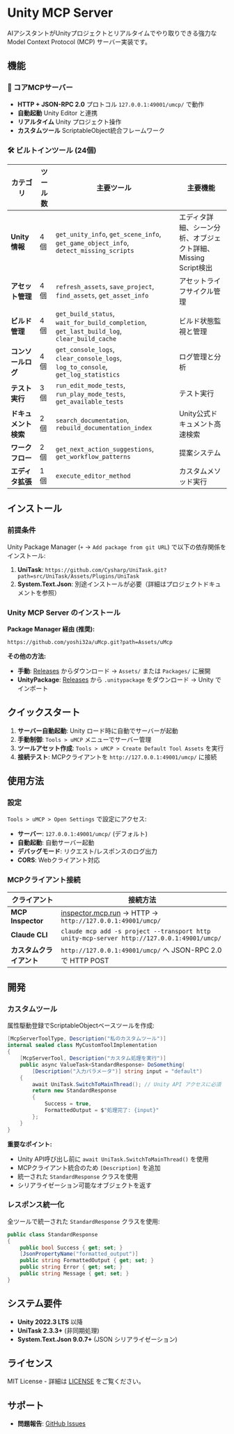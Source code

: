 # Unity MCP Server

AIアシスタントがUnityプロジェクトとリアルタイムでやり取りできる強力なModel Context Protocol (MCP) サーバー実装です。

## 機能

### 🚀 コアMCPサーバー

- **HTTP + JSON-RPC 2.0** プロトコル `127.0.0.1:49001/umcp/` で動作
- **自動起動** Unity Editor と連携
- **リアルタイム** Unity プロジェクト操作
- **カスタムツール** ScriptableObject統合フレームワーク

### 🛠️ ビルトインツール (24個)

| カテゴリ         | ツール数 | 主要ツール                                                                                                                             | 主要機能                                   |
|--------------|------|-----------------------------------------------------------------------------------------------------------------------------------|----------------------------------------|
| **Unity情報**  | 4個   | `get_unity_info`, `get_scene_info`, `get_game_object_info`, `detect_missing_scripts` | エディタ詳細、シーン分析、オブジェクト詳細、Missing Script検出 |
| **アセット管理**   | 4個   | `refresh_assets`, `save_project`, `find_assets`, `get_asset_info`                                                                 | アセットライフサイクル管理                          |
| **ビルド管理**    | 4個   | `get_build_status`, `wait_for_build_completion`, `get_last_build_log`, `clear_build_cache`                                        | ビルド状態監視と管理                             |
| **コンソールログ**  | 4個   | `get_console_logs`, `clear_console_logs`, `log_to_console`, `get_log_statistics`                                                  | ログ管理と分析                                |
| **テスト実行**    | 3個   | `run_edit_mode_tests`, `run_play_mode_tests`, `get_available_tests`                                                               | テスト実行                                  |
| **ドキュメント検索** | 2個   | `search_documentation`, `rebuild_documentation_index`                                                                             | Unity公式ドキュメント高速検索                      |
| **ワークフロー**   | 2個   | `get_next_action_suggestions`, `get_workflow_patterns`                                                                            | 提案システム                                 |
| **エディタ拡張**   | 1個   | `execute_editor_method`                                                                                                           | カスタムメソッド実行                             |

## インストール

### 前提条件

Unity Package Manager (`+` → `Add package from git URL`) で以下の依存関係をインストール:

1. **UniTask**: `https://github.com/Cysharp/UniTask.git?path=src/UniTask/Assets/Plugins/UniTask`
2. **System.Text.Json**: 別途インストールが必要（詳細はプロジェクトドキュメントを参照）

### Unity MCP Server のインストール

**Package Manager 経由 (推奨):**

```
https://github.com/yoshi32a/uMcp.git?path=Assets/uMcp
```

**その他の方法:**

- **手動**: [Releases](https://github.com/yoshi32a/uMcp/releases) からダウンロード → `Assets/` または `Packages/` に展開
- **UnityPackage**: [Releases](https://github.com/yoshi32a/uMcp/releases) から `.unitypackage` をダウンロード → Unity でインポート

## クイックスタート

1. **サーバー自動起動**: Unity ロード時に自動でサーバーが起動
2. **手動制御**: `Tools > uMCP` メニューでサーバー管理
3. **ツールアセット作成**: `Tools > uMCP > Create Default Tool Assets` を実行
4. **接続テスト**: MCPクライアントを `http://127.0.0.1:49001/umcp/` に接続

## 使用方法

### 設定

`Tools > uMCP > Open Settings` で設定にアクセス:

- **サーバー**: `127.0.0.1:49001/umcp/` (デフォルト)
- **自動起動**: 自動サーバー起動
- **デバッグモード**: リクエスト/レスポンスのログ出力
- **CORS**: Webクライアント対応

### MCPクライアント接続

| クライアント            | 接続方法                                                                                       |
|-------------------|--------------------------------------------------------------------------------------------|
| **MCP Inspector** | [inspector.mcp.run](https://inspector.mcp.run/) → HTTP → `http://127.0.0.1:49001/umcp/`    |
| **Claude CLI**    | `claude mcp add -s project --transport http unity-mcp-server http://127.0.0.1:49001/umcp/` |
| **カスタムクライアント**    | `http://127.0.0.1:49001/umcp/` へ JSON-RPC 2.0 で HTTP POST                                  |

## 開発

### カスタムツール

属性駆動登録でScriptableObjectベースツールを作成:

```csharp
[McpServerToolType, Description("私のカスタムツール")]
internal sealed class MyCustomToolImplementation
{
    [McpServerTool, Description("カスタム処理を実行")]
    public async ValueTask<StandardResponse> DoSomething(
        [Description("入力パラメータ")] string input = "default")
    {
        await UniTask.SwitchToMainThread(); // Unity API アクセスに必須
        return new StandardResponse 
        { 
            Success = true, 
            FormattedOutput = $"処理完了: {input}" 
        };
    }
}
```

**重要なポイント:**

- Unity API呼び出し前に `await UniTask.SwitchToMainThread()` を使用
- MCPクライアント統合のため `[Description]` を追加
- 統一された `StandardResponse` クラスを使用
- シリアライゼーション可能なオブジェクトを返す

### レスポンス統一化

全ツールで統一された `StandardResponse` クラスを使用:

```csharp
public class StandardResponse
{
    public bool Success { get; set; }
    [JsonPropertyName("formatted_output")]
    public string FormattedOutput { get; set; }
    public string Error { get; set; }
    public string Message { get; set; }
}
```

## システム要件

- **Unity 2022.3 LTS** 以降
- **UniTask 2.3.3+** (非同期処理)
- **System.Text.Json 9.0.7+** (JSON シリアライゼーション)

## ライセンス

MIT License - 詳細は [LICENSE](LICENSE) をご覧ください。

## サポート

- **問題報告**: [GitHub Issues](https://github.com/yoshi32a/uMcp/issues)
